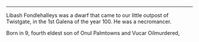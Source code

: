 ***
Libash Fondlehalleys was a dwarf that came to our little outpost of Twistgate, in the 1st Galena of the year 100. He was a necromancer.

Born in 9, fourth eldest son of Onul Palmtowns and Vucar Oilmurdered, 